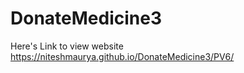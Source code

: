 # DonateMedicine3
Here's Link to view website   https://niteshmaurya.github.io/DonateMedicine3/PV6/
